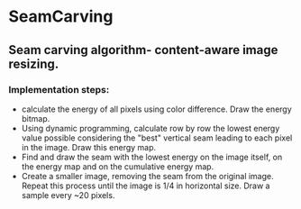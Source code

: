 # SeamCarving

## Seam carving algorithm- content-aware image resizing.


### Implementation steps:

* calculate the energy of all pixels using color difference. Draw the energy bitmap.
* Using dynamic programming, calculate row by row the lowest energy value possible considering the "best" vertical seam leading to each  pixel in the image. Draw this energy map.
* Find and draw the seam with the lowest energy on the image itself, on the energy map and on the cumulative energy map.
* Create a smaller image, removing the seam from the original image. Repeat this process until the image is 1/4 in horizontal size. Draw a sample every ~20 pixels.
